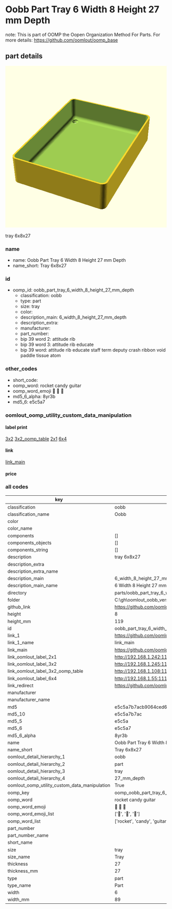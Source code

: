 # Oobb Part Tray 6 Width 8 Height 27 mm Depth  

note: This is part of OOMP the Oopen Organization Method For Parts. For more details: https://github.com/oomlout/oomp_base

##  part details
  

[![](3dpr.png)](3dpr.png)

tray 6x8x27



### name
* name: Oobb Part Tray 6 Width 8 Height 27 mm Depth
* name_short: Tray 6x8x27 
### id
* oomp_id: oobb_part_tray_6_width_8_height_27_mm_depth
  * classification: oobb
  * type: part
  * size: tray
  * color: 
  * description_main: 6_width_8_height_27_mm_depth
  * description_extra: 
  * manufacturer: 
  * part_number: 
  * bip 39 word 2: attitude rib
  * bip 39 word 3: attitude rib educate
  * bip 39 word: attitude rib educate staff term deputy crash ribbon void paddle tissue atom

### other_codes
* short_code: 
* oomp_word: rocket candy guitar
* oomp_word_emoji :rocket: :candy: :guitar:
* md5_6_alpha: 8yr3b
* md5_6: e5c5a7






### oomlout_oomp_utility_custom_data_manipulation
#### label print
[3x2](http://192.168.1.245:1112/?label=oomp%208yr3b)
[3x2_oomp_table](http://192.168.1.108:1112/?label=oomp%208yr3b)
[2x1](http://192.168.1.242:1112/?label=oomp%208yr3b)
[6x4](http://192.168.1.55:1112/?label=oomp%208yr3b)    

#### link

[link_main](https://github.com/oomlout/oomlout_oobb_version_4_generated_parts/tree/main/navigation_oomp/oobb/part/tray/6_width_8_height_27_mm_depth/part)                              

#### price







### all codes 
| key | value |  
| --- | --- |  
| classification | oobb |  
| classification_name | Oobb |  
| color |  |  
| color_name |  |  
| components | [] |  
| components_objects | [] |  
| components_string | [] |  
| description | tray 6x8x27 |  
| description_extra |  |  
| description_extra_name |  |  
| description_main | 6_width_8_height_27_mm_depth |  
| description_main_name | 6 Width 8 Height 27 mm Depth |  
| directory | parts/oobb_part_tray_6_width_8_height_27_mm_depth |  
| folder | C:\gh\oomlout_oobb_version_4_generated_parts\parts\oobb_part_tray_6_width_8_height_27_mm_depth |  
| github_link | https://github.com/oomlout/oomlout_oomp_part_src/tree/main/parts/oobb_part_tray_6_width_8_height_27_mm_depth |  
| height | 8 |  
| height_mm | 119 |  
| id | oobb_part_tray_6_width_8_height_27_mm_depth |  
| link_1 | https://github.com/oomlout/oomlout_oobb_version_4_generated_parts/tree/main/navigation_oomp/oobb/part/tray/6_width_8_height_27_mm_depth/part |  
| link_1_name | link_main |  
| link_main | https://github.com/oomlout/oomlout_oobb_version_4_generated_parts/tree/main/navigation_oomp/oobb/part/tray/6_width_8_height_27_mm_depth/part |  
| link_oomlout_label_2x1 | http://192.168.1.242:1112/?label=oomp%208yr3b |  
| link_oomlout_label_3x2 | http://192.168.1.245:1112/?label=oomp%208yr3b |  
| link_oomlout_label_3x2_oomp_table | http://192.168.1.108:1112/?label=oomp%208yr3b |  
| link_oomlout_label_6x4 | http://192.168.1.55:1112/?label=oomp%208yr3b |  
| link_redirect | https://github.com/oomlout/oomlout_oobb_version_4_generated_parts/tree/main/parts/oobb_tray_06_08_27 |  
| manufacturer |  |  
| manufacturer_name |  |  
| md5 | e5c5a7b7acb9064ced6fbd408d2e3875 |  
| md5_10 | e5c5a7b7ac |  
| md5_5 | e5c5a |  
| md5_6 | e5c5a7 |  
| md5_6_alpha | 8yr3b |  
| name | Oobb Part Tray 6 Width 8 Height 27 mm Depth |  
| name_short | Tray 6x8x27  |  
| oomlout_detail_hierarchy_1 | oobb |  
| oomlout_detail_hierarchy_2 | part |  
| oomlout_detail_hierarchy_3 | tray |  
| oomlout_detail_hierarchy_4 | 27_mm_depth |  
| oomlout_oomp_utility_custom_data_manipulation | True |  
| oomp_key | oomp_oobb_part_tray_6_width_8_height_27_mm_depth |  
| oomp_word | rocket candy guitar |  
| oomp_word_emoji | :rocket: :candy: :guitar: |  
| oomp_word_emoji_list | [':rocket:', ':candy:', ':guitar:'] |  
| oomp_word_list | ['rocket', 'candy', 'guitar'] |  
| part_number |  |  
| part_number_name |  |  
| short_name |  |  
| size | tray |  
| size_name | Tray |  
| thickness | 27 |  
| thickness_mm | 27 |  
| type | part |  
| type_name | Part |  
| width | 6 |  
| width_mm | 89 |  
